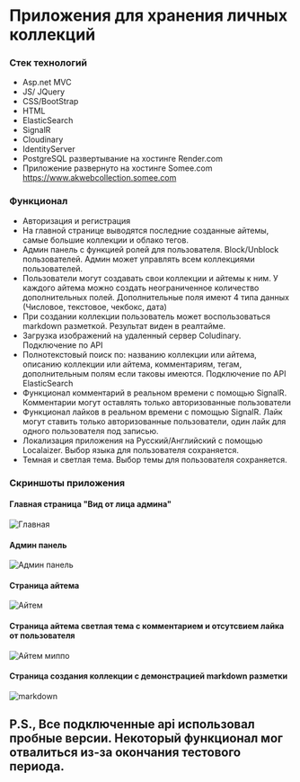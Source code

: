 # Приложения для хранения личных коллекций 
### Стек технологий
* Asp.net MVC
* JS/ JQuery
* CSS/BootStrap
* HTML
* ElasticSearch
* SignalR
* Cloudinary
* IdentityServer
* PostgreSQL развертывание на хостинге Render.com
* Приложение развернуто на хостинге Somee.com https://www.akwebcollection.somee.com

### Функционал
* Авторизация и регистрация
* На главной странице выводятся последние созданные айтемы, самые большие коллекции и облако тегов.
* Админ панель с функцией ролей для пользователя. Block/Unblock пользователей. Админ может управлять всем коллекциями пользователей.
* Пользователи могут создавать свои коллекции и айтемы к ним. У каждого айтема можно создать неограниченное количество дополнительных полей. Дополнительные поля имеют 4 типа данных (Числовое, текстовое, чекбокс, дата)
* При создании коллекции пользователь может воспользоваться markdown разметкой. Результат виден в реалтайме.
* Загрузка изображений на удаленный сервер Coludinary. Подключение по API
* Полнотекстовый поиск по: названию коллекции или айтема, описанию коллекции или айтема, комментариям, тегам, дополнительным полям если таковы имеются. Подключение по API ElasticSearch
* Функционал комментарий в реальном времени с помощью SignalR. Комментарии могут оставлять только авторизованные пользователи
* Функционал лайков в реальном времени с помощью SignalR. Лайк могут ставить только авторизованные пользователи, один лайк для одного пользователя под записью.
* Локализация приложения на Русский/Английский c помощью Localaizer. Выбор языка для пользователя сохраняется.
* Темная и светлая тема. Выбор темы для пользователя сохраняется.
### Скриншоты приложения
#### Главная страница "Вид от лица админа"
![Главная](https://github.com/MambaJMR/ProjectItransition/blob/master/%D0%93%D0%BB%D0%B0%D0%B2%D0%BD%D0%B0%D1%8F.png)
#### Админ панель
![Админ панель](https://github.com/MambaJMR/ProjectItransition/blob/master/%D0%90%D0%B4%D0%BC%D0%B8%D0%BD%20%D0%BF%D0%B0%D0%BD%D0%B5%D0%BB%D1%8C.png)
#### Страница айтема
![Айтем](https://github.com/MambaJMR/ProjectItransition/blob/master/%D0%90%D0%B9%D1%82%D0%B5%D0%BC.png)
#### Страница айтема светлая тема с комментарием и отсутсвием лайка от пользователя
![Айтем миппо](https://github.com/MambaJMR/ProjectItransition/blob/master/%D0%9C%D0%B8%D0%BF%D0%BF%D0%BE.png)
#### Страница создания коллекции с демонстрацией markdown разметки
![markdown](https://github.com/MambaJMR/ProjectItransition/blob/master/Markdown.png)

## P.S., Все подключенные api использовал пробные версии. Некоторый функционал мог отвалиться из-за окончания тестового периода.
